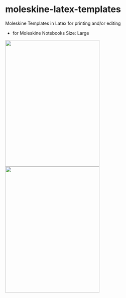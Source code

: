 # moleskine-latex-templates
Moleskine Templates in Latex for printing and/or editing
- for Moleskine Notebooks Size: Large

<img src="https://github.com/hannic/moleskine-latex-templates/blob/master/screenshot-bullet-list.png" width="300" height="400" /><img src="https://github.com/hannic/moleskine-latex-templates/blob/master/screenshot-bullet-list.png" width="300" height="400" />

<!---
![Bullet List](https://github.com/hannic/moleskine-latex-templates/blob/master/screenshot-bullet-list.png)
-->

